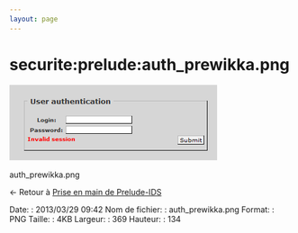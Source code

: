 ```yaml
---
layout: page
---
```


securite:prelude:auth\_prewikka.png
===================================

[![auth\_prewikka.png](../../../assets/media/securite/prelude/auth_prewikka.png@cache=&w=369&h=134 "auth_prewikka.png")](../../../assets/media/securite/prelude/auth_prewikka.png@cache= "Afficher le fichier original")

auth\_prewikka.png

← Retour à [Prise en main de
Prelude-IDS](../../../securite/prelude/prelude-use.html "securite:prelude:prelude-use")

Date:
:   2013/03/29 09:42
Nom de fichier:
:   auth\_prewikka.png
Format:
:   PNG
Taille:
:   4KB
Largeur:
:   369
Hauteur:
:   134


